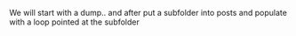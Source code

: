 We will start with a dump.. and after put a subfolder into posts and populate with a loop pointed at the subfolder